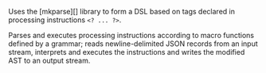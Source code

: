 Uses the [mkparse][] library to form a DSL based on tags declared in processing instructions `<? ... ?>`.

Parses and executes processing instructions according to macro functions defined by a grammar; reads newline-delimited JSON records from an input stream, interprets and executes the instructions and writes the modified AST to an output stream.
